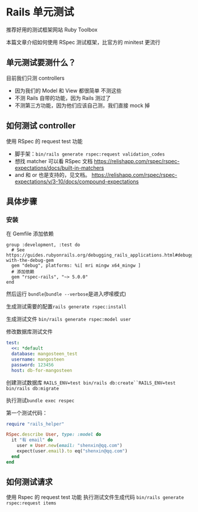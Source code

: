 # Rails 单元测试
推荐好用的测试框架网站 Ruby Toolbox

本篇文章介绍如何使用 RSpec 测试框架，比官方的 minitest 更流行
## 单元测试要测什么？
目前我们只测 controllers
- 因为我们的 Model 和 View 都很简单
不测这些
- 不测 Rails 自带的功能，因为 Rails 测过了
- 不测第三方功能，因为他们应该自己测，我们直接 mock 掉
## 如何测试 controller
使用 RSpec 的 request test 功能
- 脚手架：`bin/rails generate rspec:request validation_codes`
- 想找 matcher 可以看 RSpec 文档 https://relishapp.com/rspec/rspec-expectations/docs/built-in-matchers
- and 和 or 也是支持的，见文档。 https://relishapp.com/rspec/rspec-expectations/v/3-10/docs/compound-expectations

## 具体步骤
### 安装
在 Gemfile 添加依赖
```
group :development, :test do
  # See https://guides.rubyonrails.org/debugging_rails_applications.html#debugging-with-the-debug-gem
  gem "debug", platforms: %i[ mri mingw x64_mingw ]
  # 添加依赖
  gem "rspec-rails", "~> 5.0.0"
end
```
然后运行 `bundle`(`bundle --verbose`是进入啰嗦模式)

生成测试需要的配置`rails generate rspec:install`

生成测试文件 `bin/rails generate rspec:model user`

修改数据库测试文件
```yml
test:
  <<: *default
  database: mangosteen_test
  username: mangosteen
  password: 123456
  host: db-for-mangosteen
```

创建测试数据库 `RAILS_ENV=test bin/rails db:create``RAILS_ENV=test bin/rails db:migrate`

执行测试`bundle exec respec`

第一个测试代码：
```ruby
require "rails_helper"

RSpec.describe User, type: :model do
  it "有 email" do
    user = User.new(email: "shenxin@qq.com")
    expect(user.email).to eq("shenxin@qq.com")
  end
end
```
## 如何测试请求
使用 Rspec 的 request test 功能
执行测试文件生成代码 `bin/rails generate rspec:request items`
